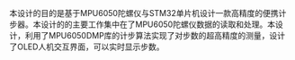 本设计的目的是基于MPU6050陀螺仪与STM32单片机设计一款高精度的便携计步器。本设计的的主要工作集中在了MPU6050陀螺仪数据的读取和处理。本设计，利用了MPU6050DMP库的计步算法实现了对步数的超高精度的测量，设计了OLED人机交互界面，可以实时显示步数。
